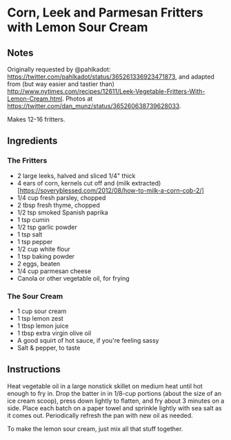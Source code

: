 # Corn, Leek and Parmesan Fritters with Lemon Sour Cream

## Notes

Originally requested by @pahlkadot: https://twitter.com/pahlkadot/status/365261336923471873, and adapted from (but way easier and tastier than) http://www.nytimes.com/recipes/12611/Leek-Vegetable-Fritters-With-Lemon-Cream.html. Photos at https://twitter.com/dan_munz/status/365260638739628033.

Makes 12-16 fritters.

## Ingredients

### The Fritters

* 2 large leeks, halved and sliced 1/4" thick
* 4 ears of corn, kernels cut off and (milk extracted)[https://soveryblessed.com/2012/08/how-to-milk-a-corn-cob-2/]
* 1/4 cup fresh parsley, chopped
* 2 tbsp fresh thyme, chopped
* 1/2 tsp smoked Spanish paprika
* 1 tsp cumin
* 1/2 tsp garlic powder
* 1 tsp salt
* 1 tsp pepper
* 1/2 cup white flour
* 1 tsp baking powder
* 2 eggs, beaten
* 1/4 cup parmesan cheese
* Canola or other vegetable oil, for frying

### The Sour Cream

* 1 cup sour cream
* 1 tsp lemon zest
* 1 tbsp lemon juice
* 1 tbsp extra virgin olive oil
* A good squirt of hot sauce, if you're feeling sassy
* Salt & pepper, to taste

## Instructions

Heat vegetable oil in a large nonstick skillet on medium heat until hot enough to fry in. Drop the batter in in 1/8-cup portions (about the size of an ice cream scoop), press down lightly to flatten, and fry about 3 minutes on a side. Place each batch on a paper towel and sprinkle lightly with sea salt as it comes out. Periodically refresh the pan with new oil as needed.

To make the lemon sour cream, just mix all that stuff together.
